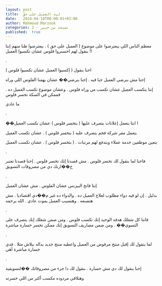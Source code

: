 ```yaml
---
layout: post
title:  ليه العميل على حقّ
date:   2024-04-10T00:00:01+03:00
author: Mahmoud Marzouk
categories: 2 - نصيحة من خبير
published:  true
---
```

معظم الناس اللي بيعترضوا على موضوع ( العميل على حق ) . بيعترضوا ظنا
منهم إننا بنقول لهم اخسىروا فلوس عشان تكسبوا العميل !!

.

احنا بنقول ( إكسبوا العميل عشان تكسبوا فلوس )

إحنا مش بنرضي العميل حبا فيه . إحنا بنرضي�� عشان يهمنا الفلوس اللي
وراه

إنتا بتكسب العميل عشان تكسب من وراه فلوس . وعشان موضوع تكسب العميل ده .
فممكن في السكة تخسر فلوس

ما عادي

.

��ا انتا بتعمل إعلانات بتصرف عليها ( بتخسر فلوس ) عشان تكسب
العميل

بتعمل مقر شركة فخم بتصرف عليه ( بتخسر فلوس ) . عشان تكسب
العميل

بتعين موظفين خدمة عملاء وبتدفع لهم مرتبات . ( بتخسر فلوس ) . عشان تكسب
العميل

.

فاحنا لما بنقول لك تخسر فلوس . مش قصدنا إنك تخسر فلوس . إحنا قصدنا
تعتبر خ��ارتك دي من مصروفات التسويق

.

إنتا فاتح البيزنس عشان الفلوس . مش عشان العميل

بدليل . إن لو فيه دواء مطلوب لعلاج العميل ده . والدواء ده غير م��دي
اقتصاديا . مش هنصنعه . وهنسيب العميل يموت عادي . الله يرحمه

.

فانتا كل شغلك هدفه الوحيد إنك تكسب فلوس . ومن ضمن شغلك إنك بتصرف على
التسوي�� . ومن ضمن مصاريف التسويق إنك ممكن تخسر خسارة مباشرة

.

لما بنقول لك إقبل منتج مرفوض من العميل واعطيه منتج جديد بداله ببلاش
مثلا . فدي خسارة مباشرة أهي

.

إحنا بنقول لك دي مش خسارة . بنقول لك دا جزء من مصروفاتك
��لتسويقية

وهتلاقي مردوده مكسب أكتر من اللي خسرته

